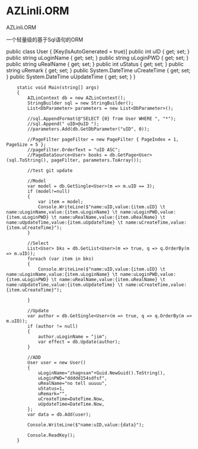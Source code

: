 # AZLinli.ORM
AZLinli.ORM

一个轻量级的基于Sql语句的ORM

  public class User
    {
        [Key(IsAutoGenerated = true)]
        public int uID { get; set; }
        public string uLoginName { get; set; }
        public string uLoginPWD { get; set; }
        public string uRealName { get; set; }
        public int uStatus { get; set; }
        public string uRemark { get; set; }
        public System.DateTime uCreateTime { get; set; }
        public System.DateTime uUpdateTime { get; set; }
    }
    
    
        static void Main(string[] args)
        {
            AZLinContext db = new AZLinContext();
            StringBuilder sql = new StringBuilder();
            List<DbParameter> parameters = new List<DbParameter>();

            //sql.AppendFormat(@"SELECT {0} from User WHERE ", "*");
            //sql.Append(" uID>@uID ");
            //parameters.Add(db.GetDbParameter("uID", 0));

            //PageFilter pageFilter = new PageFilter { PageIndex = 1, PageSize = 5 };
            //pageFilter.OrderText = "uID ASC";
            //PageDataSource<User> books = db.GetPage<User>(sql.ToString(), pageFilter, parameters.ToArray());

            //test git update

            //Model
            var model = db.GetSingle<User>(m => m.uID == 3);
            if (model!=null)
            {
                var item = model;
                Console.WriteLine($"name:uID,value:{item.uID} \t name:uLoginName,value:{item.uLoginName} \t name:uLoginPWD,value:{item.uLoginPWD} \t name:uRealName,value:{item.uRealName} \t name:uUpdateTime,value:{item.uUpdateTime} \t name:uCreateTime,value:{item.uCreateTime}");
            }

            //Select
            List<User> bks = db.GetList<User>(m => true, q => q.OrderBy(m => m.uID));
            foreach (var item in bks)
            {
                Console.WriteLine($"name:uID,value:{item.uID} \t name:uLoginName,value:{item.uLoginName} \t name:uLoginPWD,value:{item.uLoginPWD} \t name:uRealName,value:{item.uRealName} \t name:uUpdateTime,value:{item.uUpdateTime} \t name:uCreateTime,value:{item.uCreateTime}");
             
            }

            //Update
            var author = db.GetSingle<User>(m => true, q => q.OrderBy(m => m.uID));
            if (author != null)
            {
                author.uLoginName = "jim";
                var effect = db.Update(author);
            }

            //ADD 
            User user = new User()
            {
                uLoginName="zhagnsan"+Guid.NewGuid().ToString(),
                uLoginPWD="ddddd154sdfsf",
                uRealName="no tell uuuuu",
                uStatus=1,
                uRemark="",
                uCreateTime=DateTime.Now,
                uUpdateTime=DateTime.Now,
            };
            var data = db.Add(user);

            Console.WriteLine($"name:uID,value:{data}");

            Console.ReadKey();
        }
